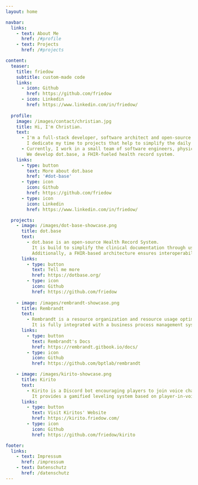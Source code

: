 ```yaml
---
layout: home

navbar:
  links:
    - text: About Me
      href: /#profile
    - text: Projects
      href: /#projects

content:
  teaser:
    title: friedow
    subtitle: custom-made code
    links:
      - icon: Github
        href: https://github.com/friedow
      - icon: Linkedin
        href: https://www.linkedin.com/in/friedow/
  
  profile:
    image: /images/contact/christian.jpg
    title: Hi, I'm Christian.
    text:
      - I'm a full-stack developer, software architect and open-source contributor located in Berlin, Germany. 
        I dedicate my time to projects that help to simplify the daily routine of others.
      - Currently, I work in a small team of software engineers, physicians and researchers at Charité – Universitätsmedizin Berlin. 
        We develop dot.base, a FHIR-fueled health record system.
    links:
      - type: button
        text: More about dot.base
        href: '#dot-base'
      - type: icon
        icon: Github
        href: https://github.com/friedow
      - type: icon
        icon: Linkedin
        href: https://www.linkedin.com/in/friedow/

  projects:
    - image: /images/dot-base-showcase.png
      title: dot.base
      text:
        - dot.base is an open-source Health Record System.
          It is build to simplify the clinical documentation through user centric design.
          Additionally, a FHIR-based architecture ensures interoperability.
      links:
        - type: button
          text: Tell me more
          href: https://dotbase.org/
        - type: icon
          icon: Github
          href: https://github.com/friedow
    
    - image: /images/rembrandt-showcase.png
      title: Rembrandt
      text:
        - Rembrandt is a resource organization and resource usage optimization plattform.
          It is fully integrated with a business process management system and features a bring your own code system utilizing docker containers.
      links:
        - type: button
          text: Rembrandt's Docs
          href: https://rembrandt.gitbook.io/docs/
        - type: icon
          icon: Github
          href: https://github.com/bptlab/rembrandt

    - image: /images/kirito-showcase.png
      title: Kirito
      text:
        - Kirito is a Discord bot encouraging players to join voice channels on Discord Servers.
          It provides a gamified leveling system based on player-in-voice time.
      links:
        - type: button
          text: Visit Kiritos' Website
          href: https://kirito.friedow.com/
        - type: icon
          icon: Github
          href: https://github.com/friedow/kirito

footer:
  links:
    - text: Impressum
      href: /impressum
    - text: Datenschutz
      href: /datenschutz
---
```

